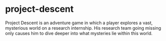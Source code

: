 # project-descent
 
Project Descent is an adventure game in which a player explores a vast, mysterious world on a research internship. His research team going missing only causes him to dive deeper into what mysteries lie within this world.
